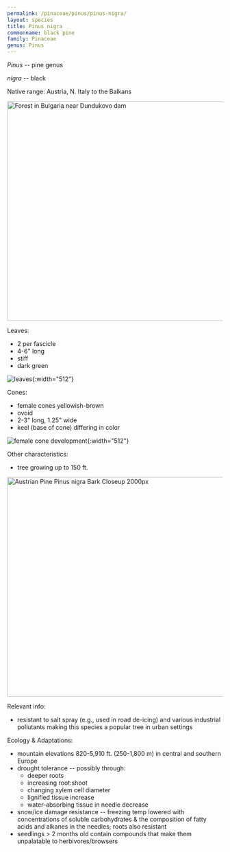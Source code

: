 ```yaml
---
permalink: /pinaceae/pinus/pinus-nigra/
layout: species
title: Pinus nigra
commonname: black pine
family: Pinaceae
genus: Pinus
---
```


*Pinus* -- pine genus

*nigra* -- black

Native range: Austria, N. Italy to the Balkans

<a title="Gvm / CC BY-SA (https://creativecommons.org/licenses/by-sa/3.0)" href="https://commons.wikimedia.org/wiki/File:Forest_in_Bulgaria_near_Dundukovo_dam.jpg"><img width="512" alt="Forest in Bulgaria near Dundukovo dam" src="https://upload.wikimedia.org/wikipedia/commons/thumb/8/80/Forest_in_Bulgaria_near_Dundukovo_dam.jpg/512px-Forest_in_Bulgaria_near_Dundukovo_dam.jpg"></a>

Leaves:
  - 2 per fascicle
  - 4-6" long
  - stiff
  - dark green

![leaves](https://newfs.s3.amazonaws.com/taxon-images-1000s1000/Pinaceae/pinus-nigra-le-ahaines-b.jpg "leaves - courtesy of Arthur Haines, hosted by Native Plant Trust"){:width="512"}

Cones:
  - female cones yellowish-brown
  - ovoid
  - 2-3" long, 1.25" wide
  - keel (base of cone) differing in color

![female cone development](https://landscapeplants.oregonstate.edu/sites/plantid7/files/plantimage/pini999.jpg "female cone development - courtesy of OSU Landscape Plants"){:width="512"}

Other characteristics:
  - tree growing up to 150 ft.

<a title="Photo (c)2007 Derek Ramsey (Ram-Man) / CC BY-SA (https://creativecommons.org/licenses/by-sa/2.5)" href="https://commons.wikimedia.org/wiki/File:Austrian_Pine_Pinus_nigra_Bark_Closeup_2000px.jpg"><img width="512" alt="Austrian Pine Pinus nigra Bark Closeup 2000px" src="https://upload.wikimedia.org/wikipedia/commons/thumb/f/fc/Austrian_Pine_Pinus_nigra_Bark_Closeup_2000px.jpg/512px-Austrian_Pine_Pinus_nigra_Bark_Closeup_2000px.jpg"></a>

Relevant info:
  - resistant to salt spray (e.g., used in road de-icing) and various industrial pollutants making this species a popular tree in urban settings

Ecology & Adaptations:
  - mountain elevations 820-5,910 ft. (250-1,800 m) in central and southern Europe
  - drought tolerance -- possibly through:
    - deeper roots
    - increasing root:shoot
    - changing xylem cell diameter
    - lignified tissue increase
    - water-absorbing tissue in needle decrease
  - snow/ice damage resistance -- freezing temp lowered with concentrations of soluble carbohydrates & the composition of fatty acids and alkanes in the needles; roots also resistant
  - seedlings > 2 months old contain compounds that make them unpalatable to herbivores/browsers
